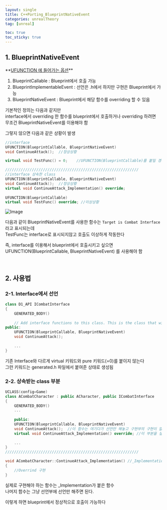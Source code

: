 ```yaml
---
layout: single
title: C++Porting_BlueprintNativeEvent
categories: unrealTheory
tag: [unreal]

toc: true
toc_sticky: true
---
```


## 1. BlueprintNativeEvent

<div class="notice--danger" markdown="1">
**<u>UFUNCTION 에 들어가는 옵션</u>** 

1. BlueprintCallable : Blueprint에서 호출 가능
2. BlueprintImplementableEvent : 선언은 .h에서 하지만 구현은 Blueprint에서 가능
3. BlueprintNativeEvent : Blueprint에서 해당 함수를 overriding 할 수 있음
</div>


기본적인 정의는 다음과 같지만<br>
interface에서 overriding 한 함수를 blueprint에서 호출하거나 overriding 하려면<br>
무조건 BlueprintNativeEvent를 이용해야 함

그렇지 않으면 다음과 같은 상황이 발생
```cpp
//interface
UFUNCTION(BlueprintCallable, BlueprintNativeEvent)  
void ContinueAttack();  //정상상황

virtual void TestFunc() = 0;    //UFUNCTION(BlueprintCallable)를 붙일 경우 에러발생

////////////////////////////////////////////////////////////
//interface 상속한 class
UFUNCTION(BlueprintCallable, BlueprintNativeEvent)  
void ContinueAttack();  //정상상황
virtual void ContinueAttack_Implementation() override;  
  
UFUNCTION(BlueprintCallable)  
virtual void TestFunc() override; //이상상황

```

![Image](https://github.com/user-attachments/assets/13ff738a-baf6-4291-9167-000e7673b83c)

다음과 같이 BlueprintNativeEvent를 사용한 함수는 `Target is Combat Interface` 라고 표시되는데<br>
TestFunc는 interface로 표시되지않고 호출도 이상하게 작동한다

즉, interface를 이용해서 blueprint에서 호출시키고 싶으면<br>
UFUNCTION(BlueprintCallable, BlueprintNativeEvent) 를 사용해야 함

   
   

## 2. 사용법
### 2-1. Interface에서 선언
```cpp
class D1_API ICombatInterface  
{  
    GENERATED_BODY()  
  
    // Add interface functions to this class. This is the class that will be inherited to implement this interface.  
public:  
    UFUNCTION(BlueprintCallable, BlueprintNativeEvent)  
    void ContinueAttack();
    
    ...
}
```
기존 Interface와 다르게 virtual 키워드와 pure 키워드(=0)를 붙이지 않는다<br>
그런 키워드는 generated.h 파일에서 붙여준 상태로 생성됨
   
### 2-2.  상속받는 class 부분
```cpp
UCLASS(config=Game)  
class ACombatCharacter : public ACharacter, public ICombatInterface  
{  
    GENERATED_BODY()
    ...
    
    public:  
    UFUNCTION(BlueprintCallable, BlueprintNativeEvent)  
    void ContinueAttack();  //이 함수는 여기다가 선언만 해놓고 구현부의 구현이 없다
    virtual void ContinueAttack_Implementation() override; //이 부분을 실제로 구현해주면 됨
    
    ...
}
////////////////////////////////////////////////////////////

void ACombatCharacter::ContinueAttack_Implementation() //_Implementation만 구현
{
	//Overrind 구현
}
```
실제로 구현해야 하는 함수는 \_Implementation가 붙은 함수<br>
나머지 함수는 그냥 선언부에 선언만 해주면 된다.

이렇게 하면 blueprint에서 정상적으로 호출이 가능하다